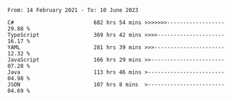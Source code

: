 <!-- [![Top Langs](https://github-readme-stats.vercel.app/api/top-langs/?username=thititongumpun&layout=compact&langs_count=7&theme=prussian)](https://github.com/thititongumpun)
[![Anurag's GitHub stats](https://github-readme-stats.vercel.app/api?username=thititongumpun&hide=stars&show_icons=true&theme=prussian)](https://github.com/thititongumpun) -->

<!--START_SECTION:waka-->

```text
From: 14 February 2021 - To: 10 June 2023

C#                         682 hrs 54 mins >>>>>>>------------------   29.88 %
TypeScript                 369 hrs 42 mins >>>>---------------------   16.17 %
YAML                       281 hrs 39 mins >>>----------------------   12.32 %
JavaScript                 166 hrs 29 mins >>-----------------------   07.28 %
Java                       113 hrs 46 mins >------------------------   04.98 %
JSON                       107 hrs 8 mins  >------------------------   04.69 %
```

<!--END_SECTION:waka-->
